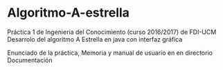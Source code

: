 # Algoritmo-A-estrella

Práctica 1 de Ingenieria del Conocimiento (curso 2016/2017) de FDI-UCM
Desarrolo del algoritmo A Estrella en java con interfaz gráfica 

Enunciado de la práctica, Memoria y manual de usuario en en directorio Documentación
